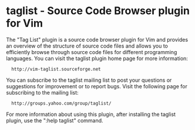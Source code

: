 taglist - Source Code Browser plugin for Vim
============================================

The "Tag List" plugin is a source code browser plugin for Vim and 
provides an overview of the structure of source code files and allows 
you to efficiently browse through source code files for different 
programming languages.  You can visit the taglist plugin home page for 
more information: 

      http://vim-taglist.sourceforge.net 

You can subscribe to the taglist mailing list to post your questions 
or suggestions for improvement or to report bugs. Visit the following 
page for subscribing to the mailing list: 

      http://groups.yahoo.com/group/taglist/ 

For more information about using this plugin, after installing the 
taglist plugin, use the ":help taglist" command.
